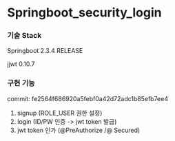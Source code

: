 # Springboot_security_login


### 기술 Stack

Springboot 2.3.4 RELEASE

jjwt 0.10.7





### 구현 기능

commit: fe2564f686920a5febf0a42d72adc1b85efb7ee4
1. signup (ROLE_USER 권한 설정)
2. login (ID/PW 인증 -> jwt token 발급)
3. jwt token 인가 (@PreAuthorize /@ Secured)
